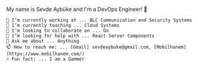 My name is Sevde Aybüke and I'm a DevOps Engineer! 👋

    🔭 I’m currently working at ... BLC Communication and Security Systems
    🌱 I’m currently teaching ... Cloud Systems
    👯 I’m looking to collaborate on ... Go
    🤔 I’m looking for help with ... React Server Components
    💬 Ask me about ... Anything
    📫 How to reach me: ... [Gmail] sevdeaybuke@gmail.com, [Mobilhanem] (https://www.mobilhanem.com/)
    ⚡ Fun fact: ... I am a Gammer
